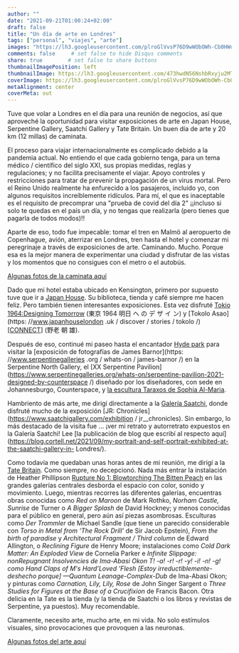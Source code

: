 ```yaml
---
author: ""
date: "2021-09-21T01:00:24+02:00"
draft: false
title: "Un día de arte en Londres"
tags: ["personal", "viajes", "arte"]
images: "https://lh3.googleusercontent.com/plroGlVvsP76D9wWObOWh-Cb0HWuf1TJVUfGE3UxgVU661c4n-GOEIVBJMEeg815WuaO62vFdxx3XtZ4h8al18W3CPhI0dYmXTLBDnIptNrsjOwz7eKALOzLkPOGMVFdm2pdWrbsDOk=w1920-h1080"
comments: false     # set false to hide Disqus comments
share: true        # set false to share buttons
thumbnailImagePosition: left
thumbnailImage: https://lh3.googleusercontent.com/473hwdN56NshbRxyju2MTfRj7sLVAtrjJG1LR2Gh6ipKVrX8swnxa2aNBxSumTMSU01xvnS8kN99ezu6a-eM7u7nNdHN_nqRO6FanxHOIm2nCSEMHBmt_DQIcxeF0CmV8FtrWnk8lmY=w1920-h1080
coverImage: https://lh3.googleusercontent.com/plroGlVvsP76D9wWObOWh-Cb0HWuf1TJVUfGE3UxgVU661c4n-GOEIVBJMEeg815WuaO62vFdxx3XtZ4h8al18W3CPhI0dYmXTLBDnIptNrsjOwz7eKALOzLkPOGMVFdm2pdWrbsDOk=w1920-h1080
metaAlignment: center
coverMeta: out
---
```


Tuve que volar a Londres en el día para una reunión de negocios, así que aproveché la oportunidad para visitar exposiciones de arte en Japan House, Serpentine Gallery, Saatchi Gallery y Tate Britain. Un buen día de arte y 20 km (12 millas) de caminata.

<!--more-->

El proceso para viajar internacionalmente es complicado debido a la pandemia actual. No entiendo el que cada gobierno tenga, para un tema médico / científico del siglo XXI, sus propias medidas, reglas y regulaciones; y no facilita precisamente el viajar. Apoyo controles y restricciones para tratar de prevenir la propagación de un virus mortal. Pero el Reino Unido realmente ha enfurecido a los pasajeros, incluido yo, con algunos requisitos increíblemente ridículos. Para mí, el que es inaceptable es el requisito de precomprar una "prueba de covid del día 2" ¡¡incluso si solo te quedas en el país un día, y no tengas que realizarla (pero tienes que pagarla de todos modos)!!

Aparte de eso, todo fue impecable: tomar el tren en Malmö al aeropuerto de Copenhague, avión, aterrizar en Londres, tren hasta el hotel y comenzar mi peregrinaje a través de exposiciones de arte. Caminando. Mucho. Porque esa es la mejor manera de experimentar una ciudad y disfrutar de las vistas y los momentos que no consigues con el metro o el autobús.

[Algunas fotos de la caminata aquí](https://photos.app.goo.gl/6CtqDrWF4RjZTemK6)

Dado que mi hotel estaba ubicado en Kensington, primero por supuesto tuve que ir a [Japan House](https://www.japanhouselondon.uk/). Su biblioteca, tienda y café siempre me hacen feliz. Pero también tienen interesantes exposiciones. Esta vez disfruté [Tokio 1964:Designing Tomorrow](https://www.japanhouselondon.uk/whats-on/2021/tokyo-1964-designing-tomorrow/) (東京 1964 明日 へ の デ ザ イ ン) y [Tokolo Asao](https: //www.japanhouselondon .uk / discover / stories / tokolo /) [[CONNECT](https://www.japanhouselondon.uk/whats-on/2021/tokolo-asao-connect-individual-and-group/)] (野老 朝 雄).

Después de eso, continué mi paseo hasta el encantador [Hyde park](https://www.royalparks.org.uk/parks/hyde-park) para visitar la [exposición de fotografías de James Barnor](https: //www.serpentinegalleries .org / whats-on / james-barnor /) en la Serpentine North Gallery, el [XX Serpentine Pavilion](https://www.serpentinegalleries.org/whats-on/serpentine-pavilion-2021-designed-by-counterspace /) diseñado por los diseñadores, con sede en Johannesburgo, Counterspace, y [la escultura Taraxos de Sophia Al-Maria](https://www.serpentinegalleries.org/whats-on/sophia-al-maria-taraxos/).

Hambriento de más arte, me dirigí directamente a la [Galería Saatchi](https://www.saatchigallery.com/), donde disfruté mucho de la exposición [JR: Chronicles](https://www.saatchigallery.com/exhibition / jr__chronicles). Sin embargo, lo más destacado de la visita fue ... ¡ver mi retrato y autorretrato expuestos en la Galería Saatchi! Lee [la publicación de blog que escribí al respecto aquí](https://blog.cortell.net/2021/09/my-portrait-and-self-portrait-exhibited-at-the-saatchi-gallery-in- Londres/).

Como todavía me quedaban unas horas antes de mi reunión, me dirigí a la [Tate Britain](https://www.tate.org.uk/visit/tate-britain). Como siempre, no decepcionó. Nada más entrar la instalación de Heather Phillipson [Rupture No 1: Blowtorching The Bitten Peach](https://www.tate.org.uk/whats-on/tate-britain/exhibition/heather-phillipson) en las grandes galerías centrales desborda el espacio con color, sonido y movimiento. Luego, mientras recorres las diferentes galerías, encuentras obras conocidas como *Red on Maroon* de Mark Rothko, *Norham Castle, Sunrise* de Turner o *A Bigger Splash* de David Hockney; y menos conocidas para el público en general, pero aún así piezas asombrosas. Esculturas como *Der Trommler* de Michael Sandle (que tiene un parecido considerable con *Torso in Metal from ‘The Rock Drill’* de Sir Jacob Epstein), *From the birth of paradise* y *Architectural Fragment / Third column* de Edward Allington, o *Reclining Figure* de Henry Moore; instalaciones como *Cold Dark Matter: An Exploded View* de Cornelia Parker e *Infinite Slippage: nonRepugnant Insolvencies de Ima-Abasi Okon T! -a! -r! -r! -y! -i! -n! -g! como Hand Claps of M's Hard’Loved ’Flesh [Estoy irreductiblemente-deshecho porque] —Quantum Leanage-Complex-Dub* de Ima-Abasi Okon; y pinturas como *Carnation, Lily, Lily, Rose* de John Singer Sargent o *Three Studies for Figures at the Base of a Crucifixion* de Francis Bacon. Otra delicia en la Tate es la tienda (y la tienda de Saatchi o los libros y revistas de Serpentine, ya puestos). Muy recomendable.

Claramente, necesito arte, mucho arte, en mi vida. No solo estímulos visuales, sino provocaciones que provoquen a las neuronas.

[Algunas fotos del arte aquí](https://photos.app.goo.gl/YUTkkVibQYXzCnCj9)
